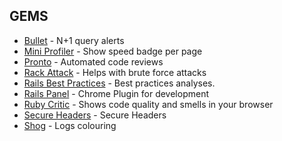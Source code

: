 ## GEMS
* [Bullet](https://github.com/flyerhzm/bullet) - N+1 query alerts
* [Mini Profiler](https://github.com/MiniProfiler/rack-mini-profiler) - Show speed badge per page
* [Pronto](https://github.com/mmozuras/pronto) - Automated code reviews
* [Rack Attack](https://github.com/kickstarter/rack-attack) - Helps with brute force attacks
* [Rails Best Practices](https://github.com/railsbp/rails_best_practices) - Best practices analyses.
* [Rails Panel](https://github.com/dejan/rails_panel) - Chrome Plugin for development
* [Ruby Critic](https://github.com/whitesmith/rubycritic) - Shows code quality and smells in your browser
* [Secure Headers](https://github.com/twitter/secureheaders) - Secure Headers
* [Shog](https://github.com/phallguy/shog) - Logs colouring
